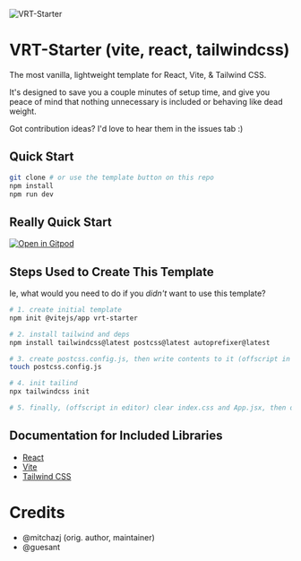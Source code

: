 ![VRT-Starter](https://user-images.githubusercontent.com/15032956/136721668-706c5567-dad0-4fb4-ba35-921e50488976.png)

# VRT-Starter (vite, react, tailwindcss)

The most vanilla, lightweight template for React, Vite, & Tailwind CSS.

It's designed to save you a couple minutes of setup time, and give you peace of mind that nothing unnecessary is included or behaving like dead weight.

Got contribution ideas? I'd love to hear them in the issues tab :)

## Quick Start

```bash
git clone # or use the template button on this repo
npm install
npm run dev
```

## Really Quick Start

[![Open in Gitpod](https://gitpod.io/button/open-in-gitpod.svg)](https://gitpod.io/#https://github.com/mitchazj/vrt-starter)

## Steps Used to Create This Template

Ie, what would you need to do if you _didn't_ want to use this template?

```bash
# 1. create initial template
npm init @vitejs/app vrt-starter

# 2. install tailwind and deps
npm install tailwindcss@latest postcss@latest autoprefixer@latest

# 3. create postcss.config.js, then write contents to it (offscript in editor)
touch postcss.config.js

# 4. init tailind
npx tailwindcss init

# 5. finally, (offscript in editor) clear index.css and App.jsx, then delete SVG favicon and App.css
```

## Documentation for Included Libraries

- [React](https://reactjs.org/)
- [Vite](https://vitejs.dev/guide/)
- [Tailwind CSS](https://tailwindcss.com/)

# Credits

- @mitchazj (orig. author, maintainer)
- @guesant 
